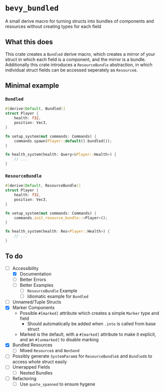 # `bevy_bundled`
A small derive macro for turning structs into bundles of components and resources without creating types for each field

## What this does
This crate creates a `Bundled` derive macro, which creates a mirror of your struct in which each field is a component, and the mirror is a bundle. Additionally this crate introduces a `ResourceBundle` abstraction, in which individual struct fields can be accessed seperately as `Resource`s.

## Minimal example
### `Bundled`
```rust
#[derive(Default, Bundled)]
struct Player {
    health: f32,
    position: Vec3,
}

fn setup_system(mut commands: Commands) {
    commands.spawn(Player::default().bundled());
}

fn health_system(health: Query<&Player::Health>) {
    // ...
}
```

### `ResourceBundle`
```rust
#[derive(Default, ResourceBundle)]
struct Player {
    health: f32,
    position: Vec3,
}

fn setup_system(mut commands: Commands) {
    commands.init_resource_bundle::<Player>();
}

fn health_system(health: Res<Player::Health>) {
    // ...
}
```

### 

## To do
* [ ] Accessibility
    * [x] Documentation
    * [ ] Better Errors
    * [ ] Better Examples
        * [ ] `ResourceBundle` Example
        * [ ] Idiomatic example for `Bundled`
* [ ] Unnamed/Tuple Structs
* [x] Marker Components
    * Possible `#[marked]` attribute which creates a simple `Marker` type and field
        * Should automatically be added when `.into` is called from base struct
    * Marked is the default, with a `#[marked]` attribute to make it explicit, and an `#[unmarked]` to disable marking
* [x] Bundled Resources
    * [ ] Mixed `Resource`s and `NonSend`
* [ ] Possibly generate `SystemParam`s for `ResourceBundle`s and `Bundled`s to access whole struct easily
* [ ] Unwrapped Fields
    * [ ] Nested Bundles
* [ ] Refactoring
    * [ ] Use `quote_spanned` to ensure hygene
